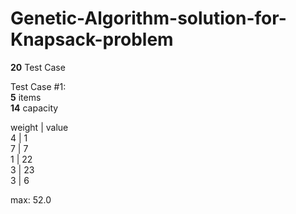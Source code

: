 # Genetic-Algorithm-solution-for-Knapsack-problem  
**20** Test Case  

Test Case #1:  
**5** items  
**14** capacity  

weight | value  
4      | 1  
7      | 7  
1      | 22  
3      | 23  
3      | 6  

max: 52.0
